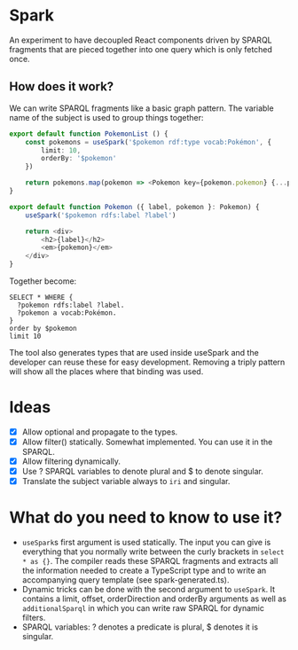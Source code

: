 # Spark 

An experiment to have decoupled React components driven by SPARQL fragments that are pieced together into one query which is only fetched once.

## How does it work?

We can write SPARQL fragments like a basic graph pattern.
The variable name of the subject is used to group things together:

```TypeScript
export default function PokemonList () {
    const pokemons = useSpark('$pokemon rdf:type vocab:Pokémon', {
        limit: 10,
        orderBy: '$pokemon'
    })

    return pokemons.map(pokemon => <Pokemon key={pokemon.pokemon} {...pokemon} />)
}
```

```TypeScript
export default function Pokemon ({ label, pokemon }: Pokemon) {
    useSpark('$pokemon rdfs:label ?label')

    return <div>
        <h2>{label}</h2>
        <em>{pokemon}</em>
    </div>
}
```

Together become:

```sparql
SELECT * WHERE {
  ?pokemon rdfs:label ?label.
  ?pokemon a vocab:Pokémon.
}
order by $pokemon
limit 10
```

The tool also generates types that are used inside useSpark and the developer can reuse these for easy development.
Removing a triply pattern will show all the places where that binding was used.

# Ideas

- [x] Allow optional and propagate to the types.
- [x] Allow filter() statically. Somewhat implemented. You can use it in the SPARQL.
- [x] Allow filtering dynamically.
- [x] Use ? SPARQL variables to denote plural and $ to denote singular.
- [x] Translate the subject variable always to `iri` and singular.

# What do you need to know to use it?
- `useSpark`s first argument is used statically. The input you can give is everything that you normally write between the curly brackets in `select * as {}`. The compiler reads these SPARQL fragments and extracts all the information needed to create a TypeScript type and to write an accompanying query template (see spark-generated.ts). 
- Dynamic tricks can be done with the second argument to `useSpark`. It contains a limit, offset, orderDirection and orderBy arguments as well as `additionalSparql` in which you can write raw SPARQL for dynamic filters.
- SPARQL variables: ? denotes a predicate is plural, $ denotes it is singular.